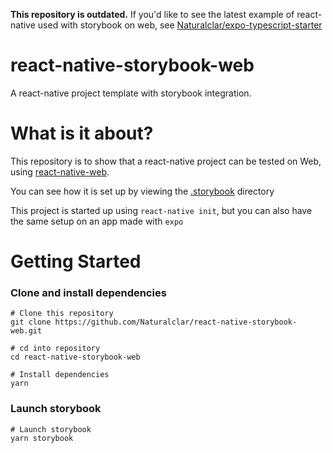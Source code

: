 **This repository is outdated.** If you'd like to see the latest example of react-native used with storybook on web, see [Naturalclar/expo-typescript-starter](https://github.com/Naturalclar/expo-typescript-starter)

# react-native-storybook-web

A react-native project template with storybook integration.

# What is it about?

This repository is to show that a react-native project can be tested on Web, using [react-native-web](https://github.com/necolas/react-native-web).

You can see how it is set up by viewing the [.storybook](/.storybook) directory

This project is started up using `react-native init`, but you can also have the same setup on an app made with `expo`

# Getting Started

### Clone and install dependencies

```
# Clone this repository
git clone https://github.com/Naturalclar/react-native-storybook-web.git

# cd into repository
cd react-native-storybook-web

# Install dependencies
yarn
```

### Launch storybook

```
# Launch storybook
yarn storybook
```
